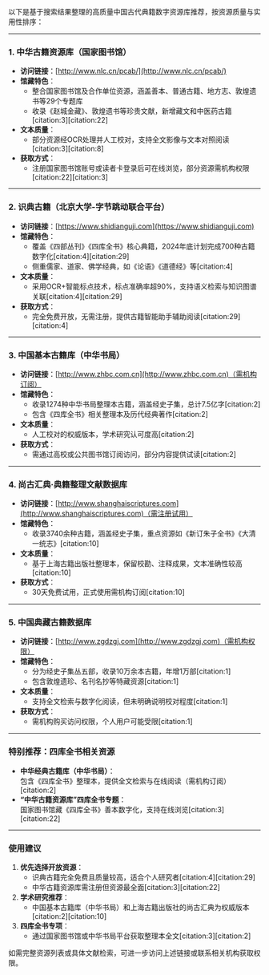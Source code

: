 

以下是基于搜索结果整理的高质量中国古代典籍数字资源库推荐，按资源质量与实用性排序：

---

### **1. 中华古籍资源库（国家图书馆）**  
- **访问链接**：[http://www.nlc.cn/pcab/](http://www.nlc.cn/pcab/)  
- **馆藏特色**：  
  - 整合国家图书馆及合作单位资源，涵盖善本、普通古籍、地方志、敦煌遗书等29个专题库  
  - 收录《赵城金藏》、敦煌遗书等珍贵文献，新增藏文和中医药古籍[citation:3][citation:22]  
- **文本质量**：  
  - 部分资源经OCR处理并人工校对，支持全文影像与文本对照阅读[citation:3][citation:8]  
- **获取方式**：  
  - 注册国家图书馆账号或读者卡登录后可在线浏览，部分资源需机构权限[citation:22][citation:3]  

---

### **2. 识典古籍（北京大学-字节跳动联合平台）**  
- **访问链接**：[https://www.shidianguji.com](https://www.shidianguji.com)  
- **馆藏特色**：  
  - 覆盖《四部丛刊》《四库全书》核心典籍，2024年底计划完成700种古籍数字化[citation:4][citation:29]  
  - 侧重儒家、道家、佛学经典，如《论语》《道德经》等[citation:4]  
- **文本质量**：  
  - 采用OCR+智能标点技术，标点准确率超90%，支持语义检索与知识图谱关联[citation:4][citation:29]  
- **获取方式**：  
  - 完全免费开放，无需注册，提供古籍智能助手辅助阅读[citation:29][citation:4]  

---

### **3. 中国基本古籍库（中华书局）**  
- **访问链接**：[http://www.zhbc.com.cn](http://www.zhbc.com.cn)（需机构订阅）  
- **馆藏特色**：  
  - 收录1274种中华书局整理本古籍，涵盖经史子集，总计7.5亿字[citation:2]  
  - 包含《四库全书》相关整理本及历代经典著作[citation:2]  
- **文本质量**：  
  - 人工校对的权威版本，学术研究认可度高[citation:2]  
- **获取方式**：  
  - 需通过高校或公共图书馆订阅访问，部分内容提供试读[citation:2]  

---

### **4. 尚古汇典·典籍整理文献数据库**  
- **访问链接**：[http://www.shanghaiscriptures.com](http://www.shanghaiscriptures.com)（需注册试用）  
- **馆藏特色**：  
  - 收录3740余种古籍，涵盖经史子集，重点资源如《新订朱子全书》《大清一统志》[citation:10]  
- **文本质量**：  
  - 基于上海古籍出版社整理本，保留校勘、注释成果，文本准确性较高[citation:10]  
- **获取方式**：  
  - 30天免费试用，正式使用需机构订阅[citation:10]  

---

### **5. 中国典藏古籍数据库**  
- **访问链接**：[http://www.zgdzgj.com](http://www.zgdzgj.com)（需机构权限）  
- **馆藏特色**：  
  - 分为经史子集丛五部，收录10万余本古籍，年增1万部[citation:1]  
  - 包含敦煌遗珍、名刊名抄等特藏资源[citation:1]  
- **文本质量**：  
  - 支持全文检索与数字化阅读，但未明确说明校对程度[citation:1]  
- **获取方式**：  
  - 需机构购买访问权限，个人用户可能受限[citation:1]  

---

### **特别推荐：四库全书相关资源**  
- **中华经典古籍库（中华书局）**：  
  包含《四库全书》整理本，提供全文检索与在线阅读（需机构订阅）[citation:2]  
- **“中华古籍资源库”四库全书专题**：  
  国家图书馆藏《四库全书》善本数字化，支持在线浏览[citation:3][citation:22]  

---

### **使用建议**  
1. **优先选择开放资源**：  
   - 识典古籍完全免费且质量较高，适合个人研究者[citation:4][citation:29]  
   - 中华古籍资源库需注册但资源最全面[citation:3][citation:22]  
2. **学术研究推荐**：  
   - 中国基本古籍库（中华书局）和上海古籍出版社的尚古汇典为权威版本[citation:2][citation:10]  
3. **四库全书专项**：  
   - 通过国家图书馆或中华书局平台获取整理本全文[citation:3][citation:2]  

如需完整资源列表或具体文献检索，可进一步访问上述链接或联系相关机构获取权限。